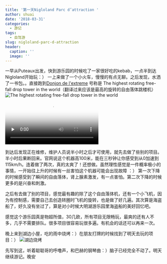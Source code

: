 ```yaml
---
title: '第一天Nigloland Parc d’attraction '
author: shuai
date: '2018-03-31'
categories:
  - 游记
tags:
  - 自驾游
slug: nigloland-parc-d-attraction
header:
  caption: ''
  image: ''
---
```


一早从Puteaux出发，快到游乐园的时候吃了一家很好吃的kebab，一点半到达Nigloland开始玩：）
一上来做了一个小火车，慢慢的有点无聊。之后发现，水洒了一书包。。直接跑到[Donjon de l'extreme](https://www.nigloland.fr/en/attractions-et-spectacles/thrilling-attractions/le-donjon-de-lextreme) 号称是 The highest rotating free-fall drop tower in the world（翻译过来应该是最高的旋转的自由落体跳楼机）
![The highest rotating free-fall drop tower in the world](https://www.nigloland.fr/wp-content/uploads/2017/10/attraction-sensations-fortes-donjon_informations.jpg)
<video id="video" controls="" preload="none" poster="https://youtu.be/SX6ejoncYmQ">
<source id="mp4" src="https://youtu.be/SX6ejoncYmQ" type="video/mp4">
</video>


到达后发现正在维修，维护人员说半小时之后才可使用，就先去做了些别的项目。半小时后果断回来。官网说这个机器高100米，能在三秒钟让你感受到从0加速到115km/h。连着做了两次，真的太爽了！还想做。虽然理性感觉是一件概率极小的事情，一开始往上升的时候有一丝害怕这个机器可能会出现故障 ：） 第一次下降的时候感受到了瞬间的自由落体，肾上腺素激发，有一点害怕。第二次下降的时候更多的是兴奋和刺激。

之后有去做了别的项目，感觉最有趣的除了这个自由落体机，还有一个小飞机，因为有控制感，需要自己去创造转圈时飞机的旋转，也是做了好几遍。其次算是海盗船了，好久没有坐过了，算是对小时候大明湖游乐园里海盗船的美好回忆吧。

感觉这个游乐园真是物超所值，30几欧，所有项目无限畅玩，最爽的还有人不多，几乎不需要排队。很多项目很容易玩很多遍。有机会的话还可以再来一次。

晚上来到湖边小屋，吃的雨中烧烤：）在朋友打牌的时候找到了明天去玩的项目：）
![湖边烧烤](https://ws4.sinaimg.cn/large/006tKfTcgy1fq2jkyvkkcj30u01h5juz.jpg)


先写到这，听着聪聪哥的呼噜声，和巴赫的钢琴曲：）脑子已经完全不动了。明天继续游记。晚安






